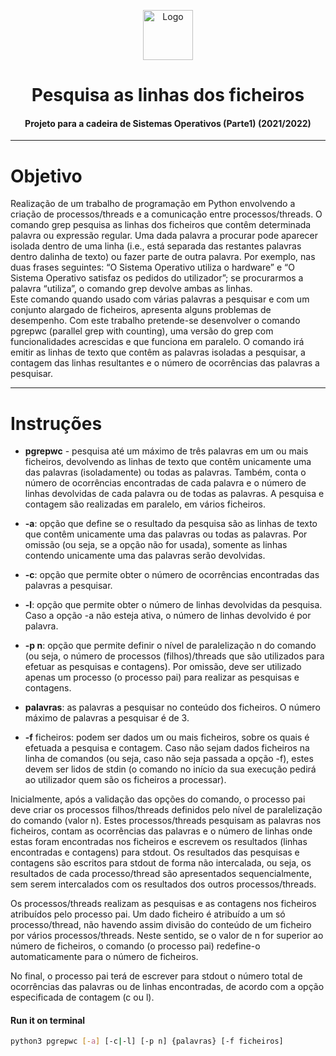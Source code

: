 <p align="center">
    <img src="https://e7.pngegg.com/pngimages/986/627/png-clipart-computer-icons-system-integration-others-miscellaneous-business-process.png" alt="Logo" width="80" height="80">
</p>

# <h1 align="center">Pesquisa as linhas dos ficheiros</h3>
<h4 align="center">Projeto para a cadeira de Sistemas Operativos (Parte1) (2021/2022)</h5>

<hr>

# Objetivo
Realização de um trabalho de programação em Python envolvendo a criação de processos/threads e a comunicação entre processos/threads.
O comando grep pesquisa as linhas dos ficheiros que contêm determinada palavra ou expressão regular. Uma dada palavra a procurar pode aparecer isolada dentro de uma linha (i.e., está separada das restantes palavras dentro dalinha de texto) ou fazer parte de outra palavra. Por exemplo, nas duas frases seguintes: “O Sistema Operativo utiliza o hardware” e “O Sistema Operativo satisfaz os pedidos do utilizador”; se procurarmos a palavra “utiliza”, o
comando grep devolve ambas as linhas. <br>
Este comando quando usado com várias palavras a pesquisar e com um conjunto alargado de ficheiros, apresenta alguns problemas de desempenho.
Com este trabalho pretende-se desenvolver o comando pgrepwc (parallel grep with counting), uma versão do grep com funcionalidades acrescidas e que funciona em paralelo. O comando irá emitir as linhas de texto que contêm as palavras isoladas a pesquisar, a contagem das linhas resultantes e o número de ocorrências das palavras a pesquisar.

<hr>

# Instruções  

* **pgrepwc** - pesquisa até um máximo de três palavras em um ou mais ficheiros, devolvendo as linhas de texto que contêm unicamente uma das palavras (isoladamente) ou todas as palavras. Também, conta o número de ocorrências encontradas de cada palavra e o número de linhas devolvidas de cada palavra ou de todas as palavras. A pesquisa e contagem são realizadas em paralelo, em vários ficheiros. 

* **-a**: opção que define se o resultado da pesquisa são as linhas de texto que contêm unicamente uma das palavras ou
todas as palavras. Por omissão (ou seja, se a opção não for usada), somente as linhas contendo unicamente uma das
palavras serão devolvidas.

* **-c**: opção que permite obter o número de ocorrências encontradas das palavras a pesquisar.

* **-l**: opção que permite obter o número de linhas devolvidas da pesquisa. Caso a opção -a não esteja ativa, o número
de linhas devolvido é por palavra.

* **-p n**: opção que permite definir o nível de paralelização n do comando (ou seja, o número de processos
(filhos)/threads que são utilizados para efetuar as pesquisas e contagens). Por omissão, deve ser utilizado apenas
um processo (o processo pai) para realizar as pesquisas e contagens.

* **palavras**: as palavras a pesquisar no conteúdo dos ficheiros. O número máximo de palavras a pesquisar é de 3.  

* **-f** ficheiros: podem ser dados um ou mais ficheiros, sobre os quais é efetuada a pesquisa e contagem. Caso
não sejam dados ficheiros na linha de comandos (ou seja, caso não seja passada a opção -f), estes devem ser lidos
de stdin (o comando no início da sua execução pedirá ao utilizador quem são os ficheiros a processar).

Inicialmente, após a validação das opções do comando, o processo pai deve criar os processos filhos/threads
definidos pelo nível de paralelização do comando (valor n). Estes processos/threads pesquisam as palavras nos
ficheiros, contam as ocorrências das palavras e o número de linhas onde estas foram encontradas nos ficheiros e
escrevem os resultados (linhas encontradas e contagens) para stdout. Os resultados das pesquisas e contagens são
escritos para stdout de forma não intercalada, ou seja, os resultados de cada processo/thread são apresentados
sequencialmente, sem serem intercalados com os resultados dos outros processos/threads. <br>

Os processos/threads realizam as pesquisas e as contagens nos ficheiros atribuídos pelo processo pai. Um dado
ficheiro é atribuído a um só processo/thread, não havendo assim divisão do conteúdo de um ficheiro por vários
processos/threads. Neste sentido, se o valor de n for superior ao número de ficheiros, o comando (o processo pai)
redefine-o automaticamente para o número de ficheiros. <br>

No final, o processo pai terá de escrever para stdout o número total de ocorrências das palavras ou de linhas
encontradas, de acordo com a opção especificada de contagem (c ou l).

#### **Run it on terminal** 
```bash
python3 pgrepwc [-a] [-c|-l] [-p n] {palavras} [-f ficheiros]
```

